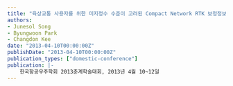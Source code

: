 ```yaml
---
title: "육상교통 사용자를 위한 미지정수 수준이 고려된 Compact Network RTK 보정정보 생성방안 연구"
authors:
- Junesol Song
- Byungwoon Park
- Changdon Kee
date: "2013-04-10T00:00:00Z"
publishDate: "2013-04-10T00:00:00Z"
publication_types: ["domestic-conference"]
publication: |-
    한국항공우주학회 2013춘계학술대회, 2013년 4월 10~12일 
---
```

